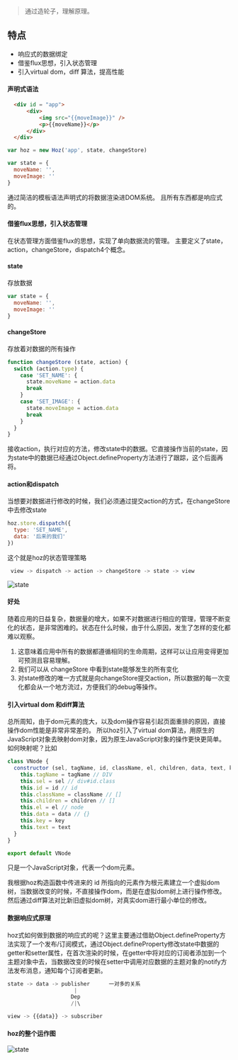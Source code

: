 > 通过造轮子，理解原理。

## 特点
- 响应式的数据绑定
- 借鉴flux思想，引入状态管理
- 引入virtual dom，diff 算法，提高性能

#### 声明式语法
```html
  <div id = "app">
      <div>
          <img src="{{moveImage}}" />
          <p>{{moveName}}</p>
      </div>
  </div>
```
```js
var hoz = new Hoz('app', state, changeStore)

var state = {
  moveName: '',
  moveImage: ''
}
```
通过简洁的模板语法声明式的将数据渲染进DOM系统。
且所有东西都是响应式的。

#### 借鉴flux思想，引入状态管理
在状态管理方面借鉴flux的思想，实现了单向数据流的管理。
主要定义了state，action，changeStore，dispatch4个概念。
#### state
存放数据
```js
var state = {
  moveName: '',
  moveImage: ''
}
```
#### changeStore
存放着对数据的所有操作
```js
function changeStore (state, action) {
  switch (action.type) {
    case 'SET_NAME': {
      state.moveName = action.data
      break
    }
    case 'SET_IMAGE': {
      state.moveImage = action.data
      break
    }
  }
}
```
接收action，执行对应的方法，修改state中的数据。它直接操作当前的state，因为state中的数据已经通过Object.defineProperty方法进行了跟踪，这个后面再将。
#### action和dispatch
当想要对数据进行修改的时候，我们必须通过提交action的方式，在changeStore中去修改state
```js
hoz.store.dispatch({
  type: 'SET_NAME',
  data: '后来的我们'
})
```

这个就是hoz的状态管理策略
```js
 view -> dispatch -> action -> changeStore -> state -> view
```
![state](https://github.com/HolyZheng/Hoz/blob/master/images/state.png)

#### 好处
随着应用的日益复杂，数据量的增大，如果不对数据进行相应的管理，管理不断变化的状态，是非常困难的。状态在什么时候，由于什么原因，发生了怎样的变化都难以观察。
1. 这意味着应用中所有的数据都遵循相同的生命周期，这样可以让应用变得更加可预测且容易理解。
2. 我们可以从 changeStore 中看到state能够发生的所有变化
3. 对state修改的唯一方式就是向changeStore提交action，所以数据的每一次变化都会从一个地方流过，方便我们的debug等操作。

#### 引入virtual dom 和diff算法
总所周知，由于dom元素的庞大，以及dom操作容易引起页面重排的原因，直接操作dom性能是非常非常差的。
所以hoz引入了virtual dom算法，用原生的JavaScript对象去映射dom对象，因为原生JavaScript对象的操作更快更简单。
如何映射呢？比如
```js
class VNode {
  constructor (sel, tagName, id, className, el, children, data, text, key) {
    this.tagName = tagName // DIV
    this.sel = sel // div#id.class
    this.id = id // id
    this.className = className // []
    this.children = children // []
    this.el = el // node
    this.data = data // {}
    this.key = key
    this.text = text
  }
}

export default VNode
```
只是一个JavaScript对象，代表一个dom元素。

我根据hoz构造函数中传进来的 id 所指向的元素作为根元素建立一个虚拟dom树，当数据改变的时候，不直接操作dom，而是在虚拟dom树上进行操作修改。然后通过diff算法对比新旧虚拟dom树，对真实dom进行最小单位的修改。

#### 数据响应式原理
hoz式如何做到数据的响应式的呢？这里主要通过借助Object.defineProperty方法实现了一个发布/订阅模式，通过Object.defineProperty修改state中数据的getter和setter属性，在首次渲染的时候，在getter中将对应的订阅者添加到一个主题对象中去，当数据改变的时候在setter中调用对应数据的主题对象的notify方法发布消息，通知每个订阅者更新。
```js
state -> data -> publisher      一对多的关系
                     |
                    Dep
                    /|\

view -> {{data}} -> subscriber
```
#### hoz的整个运作图
![state](https://github.com/HolyZheng/Hoz/blob/master/images/hoz.png)
